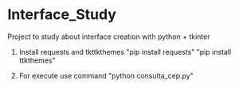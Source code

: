# Interface_Study
Project to study about interface creation with python + tkinter

1. Install requests and tkttkthemes
    "pip install requests"
    "pip install ttkthemes"

2. For execute use command "python consulta_cep.py"

